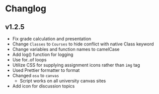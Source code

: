 # Changlog

## v1.2.5

* Fix grade calculation and presentation
* Change `Classes` to `Courses` to hide conflict with native Class keyword
* Change variables and function names to camelCase
* Add log() function for logging
* Use for..of loops
* Utilize CSS for supplying assignment icons rather than `img` tag
* Used Prettier formatter to format
* Changed `osu` to `canvas`
    * Script works on all university canvas sites
* Add icon for discussion topics
